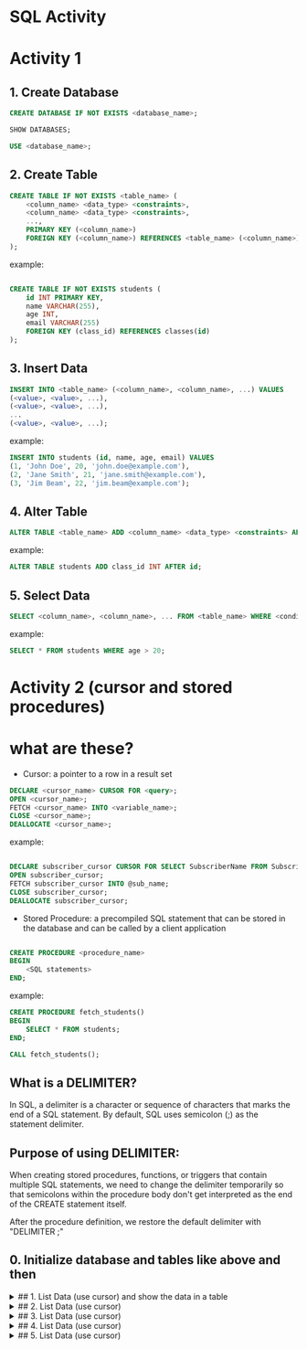 # SQL Activity

# Activity 1

## 1. Create Database

```sql
CREATE DATABASE IF NOT EXISTS <database_name>;
```

```sql
SHOW DATABASES;
```

```sql
USE <database_name>;
```

## 2. Create Table

```sql
CREATE TABLE IF NOT EXISTS <table_name> (
    <column_name> <data_type> <constraints>,
    <column_name> <data_type> <constraints>,
    ...,
    PRIMARY KEY (<column_name>)
    FOREIGN KEY (<column_name>) REFERENCES <table_name> (<column_name>)
);
```

example:

```sql

CREATE TABLE IF NOT EXISTS students (
    id INT PRIMARY KEY,
    name VARCHAR(255),
    age INT,
    email VARCHAR(255)
    FOREIGN KEY (class_id) REFERENCES classes(id)
);
```

## 3. Insert Data

```sql
INSERT INTO <table_name> (<column_name>, <column_name>, ...) VALUES
(<value>, <value>, ...),
(<value>, <value>, ...),
...
(<value>, <value>, ...);
```

example:

```sql
INSERT INTO students (id, name, age, email) VALUES
(1, 'John Doe', 20, 'john.doe@example.com'),
(2, 'Jane Smith', 21, 'jane.smith@example.com'),
(3, 'Jim Beam', 22, 'jim.beam@example.com');
```

## 4. Alter Table

```sql
ALTER TABLE <table_name> ADD <column_name> <data_type> <constraints> AFTER <column_name>;
```

example:

```sql
ALTER TABLE students ADD class_id INT AFTER id;
```

## 5. Select Data

```sql
SELECT <column_name>, <column_name>, ... FROM <table_name> WHERE <condition>;
```

example:

```sql
SELECT * FROM students WHERE age > 20;
```

# Activity 2 (cursor and stored procedures)

# what are these?

- Cursor: a pointer to a row in a result set

```sql
DECLARE <cursor_name> CURSOR FOR <query>;
OPEN <cursor_name>;
FETCH <cursor_name> INTO <variable_name>;
CLOSE <cursor_name>;
DEALLOCATE <cursor_name>;
```

example:

```sql

DECLARE subscriber_cursor CURSOR FOR SELECT SubscriberName FROM Subscribers;
OPEN subscriber_cursor;
FETCH subscriber_cursor INTO @sub_name;
CLOSE subscriber_cursor;
DEALLOCATE subscriber_cursor;
```

- Stored Procedure: a precompiled SQL statement that can be stored in the database and can be called by a client application

```sql

CREATE PROCEDURE <procedure_name>
BEGIN
    <SQL statements>
END;
```

example:

```sql
CREATE PROCEDURE fetch_students()
BEGIN
    SELECT * FROM students;
END;

CALL fetch_students();
```

## What is a DELIMITER?

In SQL, a delimiter is a character or sequence of characters that marks the end of a SQL statement.
By default, SQL uses semicolon (;) as the statement delimiter.

## Purpose of using DELIMITER:

When creating stored procedures, functions, or triggers that contain multiple SQL statements,
we need to change the delimiter temporarily so that semicolons within the procedure body
don't get interpreted as the end of the CREATE statement itself.

After the procedure definition, we restore the default delimiter with "DELIMITER ;"

## 0. Initialize database and tables like above and then

<details>
<summary>## 1. List Data (use cursor) and show the data in a table</summary>

```sql
-- Q1: ListAllSubscribers() - Stored procedure that uses a cursor to iterate through all Subscribers and prints their names
USE SQLLAB2;
DELIMITER //

CREATE PROCEDURE ListAllSubscribers()
BEGIN
    DECLARE done INT DEFAULT FALSE;
    DECLARE sub_name VARCHAR(100);
    DECLARE subscriber_cursor CURSOR FOR
        SELECT SubscriberName FROM Subscribers;
    DECLARE CONTINUE HANDLER FOR NOT FOUND SET done = TRUE;
    OPEN subscriber_cursor;
    read_loop: LOOP
        FETCH subscriber_cursor INTO sub_name;
        IF done THEN
            LEAVE read_loop;
        END IF;
        SELECT  sub_name AS SubscriberInfo;
    END LOOP;
    CLOSE subscriber_cursor;
END //
DELIMITER ;
```
</details>

<details>
<summary>## 2. List Data (use cursor)</summary>

```sql
-- Q2: GetWatchHistoryBySubscriber(IN sub_id INT) - Returns all shows watched by the subscriber along with watch time

USE SQLLAB2;
DELIMITER //

CREATE PROCEDURE GetWatchHistoryBySubscriber(IN sub_id INT)
BEGIN
    SELECT
        s.Title AS ShowTitle,
        s.Genre,
        s.ReleaseYear,
        wh.WatchTime,
        sub.SubscriberName
    FROM WatchHistory wh
    JOIN Shows s ON wh.ShowID = s.ShowID
    JOIN Subscribers sub ON wh.SubscriberID = sub.SubscriberID
    WHERE wh.SubscriberID = sub_id
    ORDER BY wh.WatchTime DESC;
END //

DELIMITER ;
```
</details>

<details>
<summary>## 3. List Data (use cursor)</summary>

```sql
-- Q3: AddSubscriberIfNotExists(IN sub_name VARCHAR(100)) - Adds a new subscriber checking if the subscriber name already exists

USE SQLLAB2;
DELIMITER //
CREATE PROCEDURE AddSubscriberIfNotExists(IN sub_name VARCHAR(100))
BEGIN
    DECLARE subscriber_count INT DEFAULT 0;
    DECLARE new_subscriber_id INT;
    SELECT COUNT(*) INTO subscriber_count
    FROM Subscribers
    WHERE SubscriberName = sub_name;
    IF subscriber_count = 0 THEN
        SELECT COALESCE(MAX(SubscriberID), 0) + 1 INTO new_subscriber_id FROM Subscribers;
        INSERT INTO Subscribers (SubscriberID, SubscriberName, SubscriptionDate)
        VALUES (new_subscriber_id, sub_name, CURDATE());
        SELECT CONCAT('added ', sub_name) AS Result;
    ELSE
        SELECT CONCAT(sub_name, 'exists') AS Result;
    END IF;
END //
DELIMITER ;
```
</details>

<details>
<summary>## 4. List Data (use cursor)</summary>

```sql
-- Q4: SendWatchTimeReport() - Calls GetWatchHistoryBySubscriber() for all subscribers who have watched something

USE SQLLAB2;
DELIMITER //
CREATE PROCEDURE SendWatchTimeReport()
BEGIN
    DECLARE current_sub_id INT;
    DECLARE no_more_rows INT DEFAULT 0;
    DECLARE all_subs CURSOR FOR
        SELECT SubscriberID FROM Subscribers;
    DECLARE CONTINUE HANDLER FOR NOT FOUND SET no_more_rows = 1;
    OPEN all_subs;
    check_loop: LOOP
        FETCH all_subs INTO current_sub_id;
        IF no_more_rows = 1 THEN
            LEAVE check_loop;
        END IF;
        IF (SELECT COUNT(*) FROM WatchHistory WHERE SubscriberID = current_sub_id) > 0 THEN
            CALL GetWatchHistoryBySubscriber(current_sub_id);
        END IF;
    END LOOP;
    CLOSE all_subs;
END //

DELIMITER ;
```
</details>

<details>
<summary>## 5. List Data (use cursor)</summary>

```sql
-- Q5: Procedure with cursor that loops through each subscriber and calls GetWatchHistoryBySubscriber() to print their watch history
-- DELIMITER // changes the statement delimiter to // so semicolons inside the procedure don't end the CREATE statement

USE SQLLAB2;
DELIMITER //

CREATE PROCEDURE DisplayAllWatchHistory()
BEGIN
    DECLARE current_subscriber_id INT;
    DECLARE done INT DEFAULT 0;
    DECLARE subscriber_cursor CURSOR FOR
        SELECT SubscriberID FROM Subscribers;
    DECLARE CONTINUE HANDLER FOR NOT FOUND SET done = 1;
    OPEN subscriber_cursor;
    read_subscribers: LOOP
        FETCH subscriber_cursor INTO current_subscriber_id;
        IF done = 1 THEN
            LEAVE read_subscribers;
        END IF;
        SELECT SubscriberName AS `Active_Subscriber`
        FROM Subscribers
        WHERE SubscriberID = current_subscriber_id;
        CALL GetWatchHistoryBySubscriber(current_subscriber_id);
    END LOOP;
    CLOSE subscriber_cursor;
END //

DELIMITER ;
```
</details>
